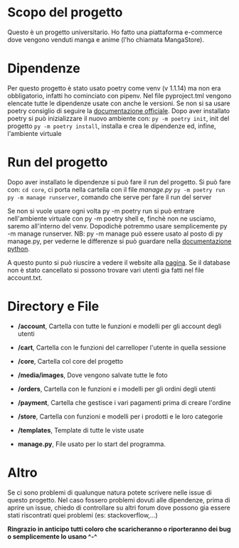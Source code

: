 
# Scopo del progetto

Questo è un progetto universitario.
Ho fatto una piattaforma e-commerce dove vengono venduti manga e anime (l'ho chiamata MangaStore).


# Dipendenze

Per questo progetto è stato usato poetry come venv (v 1.1.14) ma non era obbligatorio, infatti ho cominciato con pipenv.
Nel file pyproject.tml vengono elencate tutte le dipendenze usate con anche le versioni.
Se non si sa usare poetry consiglio di seguire la [documentazione officiale](https://python-poetry.org/docs/).
Dopo aver installato poetry si può inizializzare il nuovo ambiente con:
`py -m poetry init`, init del progetto
`py -m poetry install`, installa e crea le dipendenze ed, infine, l'ambiente virtuale


# Run del progetto

Dopo aver installato le dipendenze si può fare il run del progetto.
Si può fare con:
`cd core`, ci porta nella cartella con il file *manage.py*
`py -m poetry run py -m manage runserver`, comando che serve per fare il run del server

Se non si vuole usare ogni volta py -m poetry run si può entrare nell'ambiente virtuale con py -m poetry shell e,
finchè non ne usciamo, saremo all'interno del venv. Dopodichè potremmo usare semplicemente py -m manage runserver.
NB: py -m manage può essere usato al posto di py manage.py, per vederne le differenze si può guardare nella [documentazione python](https://docs.python.org/3/using/cmdline.html).

A questo punto si può riuscire a vedere il website alla [pagina](http://127.0.0.1:8000/).
Se il database non è stato cancellato si possono trovare vari utenti gia fatti nel file account.txt.



# Directory e  File


- **/account**, Cartella con tutte le funzioni e modelli per gli account degli utenti
    
- **/cart**, Cartella con le funzioni del carrelloper l'utente in quella sessione 
    
- **/core**, Cartella col core del progetto

- **/media/images**, Dove vengono salvate tutte le foto

- **/orders**, Cartella con le funzioni e i modelli per gli ordini degli utenti

- **/payment**, Cartella che gestisce i vari pagamenti prima di creare l'ordine

- **/store**, Cartella con funzioni e modelli per i prodotti e le loro categorie

- **/templates**, Template di tutte le viste usate 

- **manage.py**, File usato per lo start del programma.


# Altro 
Se ci sono problemi di qualunque natura potete scrivere nelle issue di questo progetto.
Nel caso fossero problemi dovuti alle dipendenze, prima di aprire un issue, chiedo di controllare 
su altri forum dove possono gia essere stati riscontrati quei problemi (es: stackoverflow,...)

**Ringrazio in anticipo tutti coloro che scaricheranno o riporteranno dei bug o semplicemente lo usano ^-^**

